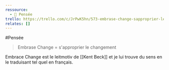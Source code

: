 ```yaml
---
ressource:
  - 🧠 Pensée
trello: https://trello.com/c/JrPwK5hn/573-embrase-change-sapproprier-le-changement
relates: []
---
```


#Pensée
> Embrase Change = s'approprier le changement


Embrace Change est le leitmotiv de [[Kent Beck]] et je lui trouve du sens en le traduisant tel quel en français.
